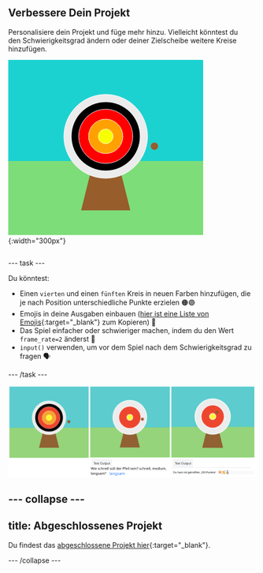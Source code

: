 ## Verbessere Dein Projekt

<div style="display: flex; flex-wrap: wrap">
<div style="flex-basis: 200px; flex-grow: 1; margin-right: 15px;">
Personalisiere dein Projekt und füge mehr hinzu. Vielleicht könntest du den Schwierigkeitsgrad ändern oder deiner Zielscheibe weitere Kreise hinzufügen.
</div>
<div>

![Der Ausgabebereich zeigt eine Zielscheibe mit fünf Kreisen.](images/five_circles.png){:width="300px"}

</div>
</div>

--- task ---

Du könntest:

+ Einen `vierten` und einen `fünften` Kreis in neuen Farben hinzufügen, die je nach Position unterschiedliche Punkte erzielen 🟠🟣
+ Emojis in deine Ausgaben einbauen ([hier ist eine Liste von Emojis](https://unicode.org/emoji/charts/full-emoji-list.html){:target="_blank"} zum Kopieren) 🎯
+ Das Spiel einfacher oder schwieriger machen, indem du den Wert `frame_rate=2` änderst 💨
+ `input()` verwenden, um vor dem Spiel nach dem Schwierigkeitsgrad zu fragen 🗣️

--- /task ---

![Drei Projektideen, eine hat fünf Kreise, eine hat eine Abfrage zur Schwierigkeit, und eine hat Emojis in der Punktenachricht.](images/upgrade-ideas.png)

--- collapse ---
---
title: Abgeschlossenes Projekt
---

Du findest das [abgeschlossene Projekt hier](https://editor.raspberrypi.org/projects/target-practice-solution){:target="_blank"}.

--- /collapse ---
